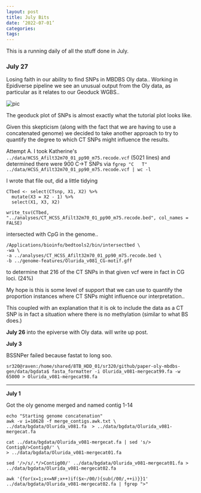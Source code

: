 ```yaml
---
layout: post
title: July Bits
date: ‘2022-07-01’
categories:
tags:
---
```


This is a running daily of all the stuff done in July.

### July 27
Losing faith in our ability to find SNPs in MBDBS Oly data..
Working in Epidiverse pipeline we see an unusual output from the Oly data, as particular as it relates to our Geoduck WGBS..

![pic](https://gannet.fish.washington.edu/seashell/snaps/Inbox_-_sr320uw.edu_-_UW_Mail_2022-07-26_10-55-08.png)

The geoduck plot of SNPs is almost exactly what the tutorial plot looks like.

Given this skepticism (along with the fact that we are having to use a concatenated genome) we decided to take another approach to try to quantify the degree to which CT SNPs might influence the results.

Attempt A.
I took Katherine's `../data/HCSS_Afilt32m70_01_pp90_m75.recode.vcf` (5021 lines) and determined there were 900 C->T SNPs via
`fgrep "C	T" ../data/HCSS_Afilt32m70_01_pp90_m75.recode.vcf | wc -l`

I wrote that file out, did a little tidying

```
CTbed <- select(CTsnp, X1, X2) %>%
  mutate(X3 = X2 - 1) %>%
  select(X1, X3, X2)

write_tsv(CTbed, "../analyses/CT_HCSS_Afilt32m70_01_pp90_m75.recode.bed", col_names = FALSE)
```
intersected with CpG in the genome..

```
/Applications/bioinfo/bedtools2/bin/intersectbed \
-wa \
-a ../analyses/CT_HCSS_Afilt32m70_01_pp90_m75.recode.bed \
-b ../genome-features/Olurida_v081_CG-motif.gff
```
to determine that 216 of the CT SNPs in that given vcf were in fact in CG loci. (24%)

My hope is this is some level of support that we can use to quantify the proportion instances where CT SNPs might influence our interpretation..

This coupled with an explanation that it is ok to include the data as a CT SNP is in fact a situation where there is no methylation (similar to what BS does.)

**July 26**
into the epiverse with Oly data. will write up post.


**July 3**

BSSNPer failed because fastat to long soo.

```
sr320@raven:/home/shared/8TB_HDD_01/sr320/github/paper-oly-mbdbs-gen/data/bgdata$ fasta_formatter -i Olurida_v081-mergecat99.fa -w 65000 > Olurida_v081-mergecat98.fa
```




---

**July 1**

Got the oly genome merged and named contig 1-14
```{bash}
echo "Starting genome concatenation"
awk -v i=10628 -f merge_contigs.awk.txt \
../data/bgdata/Olurida_v081.fa  > ../data/bgdata/Olurida_v081-mergecat.fa
```

```{bash}
cat ../data/bgdata/Olurida_v081-mergecat.fa | sed 's/> Contig0/>Contig0/' \
> ../data/bgdata/Olurida_v081-mergecat01.fa
```

```{bash}
sed '/>/s/.*/>Contig00/' ../data/bgdata/Olurida_v081-mergecat01.fa > ../data/bgdata/Olurida_v081-mergecat02.fa
```

```{bash}
awk '{for(x=1;x<=NF;x++)if($x~/00/){sub(/00/,++i)}}1' ../data/bgdata/Olurida_v081-mergecat02.fa | fgrep ">"

```
